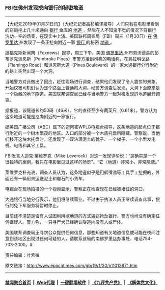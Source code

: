 ### FBI在佛州发现挖向银行的秘密地道
------------------------

<p>
 【大纪元2019年01月31日讯】（大纪元记者高杉编译报导）人们只有在电影里看到的窃贼挖上几十米通向
 <a href="http://www.epochtimes.com/gb/tag/%E9%93%B6%E8%A1%8C.html">
  银行
 </a>
 金库的
 <a href="http://www.epochtimes.com/gb/tag/%E5%9C%B0%E9%81%93.html">
  地道
 </a>
 ，然后在人不知鬼不觉的情况下将银行洗劫一空的场景，在现实中上演。美国联邦调查局（FBI）周三（1月30日）在
 <a href="http://www.epochtimes.com/gb/tag/%E4%BD%9B%E7%BD%97%E9%87%8C%E8%BE%BE.html">
  佛罗里达
 </a>
 州发现了一条正挖向附近一家
 <a href="http://www.epochtimes.com/gb/tag/%E9%93%B6%E8%A1%8C.html">
  银行
 </a>
 的秘密
 <a href="http://www.epochtimes.com/gb/tag/%E5%9C%B0%E9%81%93.html">
  地道
 </a>
 。
</p>
<p>
 据福克斯新闻网（Foxnews）报导，周三下午，美国
 <a href="http://www.epochtimes.com/gb/tag/%E4%BD%9B%E7%BD%97%E9%87%8C%E8%BE%BE.html">
  佛罗里达
 </a>
 州布劳沃德县的彭布罗克派恩斯（Pembroke Pines）市警方接到司机的电话称，在弗拉明戈路（Flamingo Road）和派恩斯大道（Pines Boulevard）的一家大通银行分行附近的路上突然出现一个大洞。
</p>
<p>
 当地警方对此做出了回应，赶往现场进行调查，结果他们发现了令人震惊的景象。开始仅被司机们认为是个路面上普通的大洞，经警方调查后发现，大洞下面原来是一个隐藏的地下隧道。美国联邦调查局已经与当地警方一起对被发现的地道展开调查。
</p>
<p>
 据报道，该隧道长约50码（46米）。它的直径至少有两英尺（0.61米）。警方认为这条地道可能是挖向附近的一家银行。
</p>
<p>
 据美国广播公司（ABC）属下的迈阿密WPLG电视台报导，这条地道的起点位于银行附近的一个树木繁茂的地区。入口的部分被一个木质托盘所隐藏。警察说，当他们移开这块木托盘时，还发现了一双沾满泥土的靴子、一个梯子、一个小型发电机、电线和其它工具。
</p>
<p>
 FBI发言人迈克‧莱维罗克（Mike Leverock）对这一发现评价说：“这确实是一个很独特的案例，我只在电影里见过这样的场景”。“它（地道）非常小，非常隐蔽。”
</p>
<p>
 莱维罗克补充说，调查人员认为，这条地道似乎是用鹤嘴锄等工具手工挖掘的，外面还有一辆用来运送泥土和岩石的小货车。
</p>
<p>
 电视台在现场拍摄的一个视频显示，警察正在检查现在已经被堵住的洞口。
</p>
<p>
 大通银行当地分行表示，他们将继续营业。不过由于执法人员正继续调查此事，银行的免下车服务将暂时停止。
</p>
<p>
 目前还不清楚是否有人试图利用挖地道的方式盗窃抢劫银行，警方也尚没有确定任何嫌疑人。警方称，一只寻尸犬已经确认隧道内没有人或尸体。
</p>
<p>
 美国联邦调查局正寻求公众提供任何信息，那些知道有关地道信息或可能在夜间注意到该地区出现过任何可疑的人，请联系该局的南佛罗里达办事处，电话754-703-2000。#
</p>
<p>
 责任编辑：叶紫微
</p>

原文链接：http://www.epochtimes.com/gb/19/1/30/n11013871.htm


------------------------
#### [禁闻聚合首页](https://github.com/gfw-breaker/banned-news/blob/master/README.md) &nbsp;|&nbsp; [Web代理](https://github.com/gfw-breaker/open-proxy/blob/master/README.md) &nbsp;|&nbsp; [一键翻墙软件](https://github.com/gfw-breaker/nogfw/blob/master/README.md) &nbsp;|&nbsp; [《九评共产党》](https://github.com/gfw-breaker/9ping.md/blob/master/README.md#九评之一评共产党是什么) &nbsp;|&nbsp; [《解体党文化》](https://github.com/gfw-breaker/jtdwh.md/blob/master/README.md#绪论)
